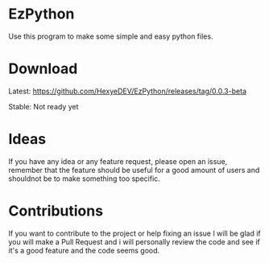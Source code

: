 # EzPython
Use this program to make some simple and easy python files.

# Download
Latest: https://github.com/HexyeDEV/EzPython/releases/tag/0.0.3-beta

Stable: Not ready yet

# Ideas
If you have any idea or any feature request, please open an issue, remember that the feature should be useful for a good amount of users and shouldnot be to make something too specific.

# Contributions
If you want to contribute to the project or help fixing an issue I will be glad if you will make a Pull Request and i will personally review the code and see if it's a good feature and the code seems good.
